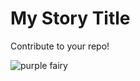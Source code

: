 # My Story Title 
Contribute to your repo!

![purple fairy](https://preview.redd.it/a-purple-glowing-pixie-flying-through-a-mystical-forest-v0-w5hs856td4ra1.jpg?width=640&crop=smart&auto=webp&s=f6e8e74fb5ef664517c57cd6a16beaef058837c2)

